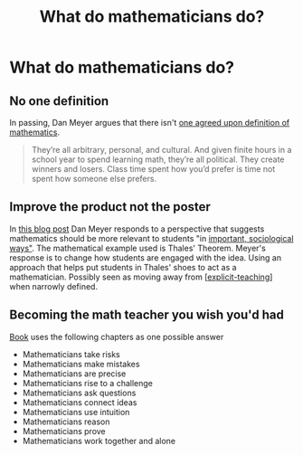 ﻿---
backlinks:
- title: My Teaching Philosophy
  url: /sense/Teaching/my-teaching-philosophy.html
- title: Teaching Mathematics
  url: /sense/Teaching/Mathematics/teaching-mathematics.html
title: What do mathematicians do?
---
# What do mathematicians do?



## No one definition

In passing, Dan Meyer argues that there isn't [one agreed upon definition of mathematics](https://blog.mrmeyer.com/2016/a-response-to-danny-brown-geoff-wake-should-modeling-be-important/).
> They’re all arbitrary, personal, and cultural. And given finite hours in a school year to spend learning math, they’re all political. They create winners and losers. Class time spent how you’d prefer is time not spent how someone else prefers.

## Improve the product not the poster

In [this blog post](https://blog.mrmeyer.com/2016/math-improve-the-product-not-the-poster/) Dan Meyer responds to a perspective that suggests mathematics should be more relevant to students "in [important, sociological ways"](https://blog.mrmeyer.com/2016/a-response-to-danny-brown-geoff-wake-should-modeling-be-important/). The mathematical example used is Thales' Theorem. Meyer's response is to change how students are engaged with the idea. Using an approach that helps put students in Thales' shoes to act as a mathematician. Possibly seen as moving away from [[explicit-teaching]] when narrowly defined.

## Becoming the math teacher you wish you'd had

[Book](https://tjzager.com/book/) uses the following chapters as one possible answer

- Mathematicians take risks 
- Mathematicians make mistakes 
- Mathematicians are precise
- Mathematicians rise to a challenge
- Mathematicians ask questions
- Mathematicians connect ideas 
- Mathematicians use intuition
- Mathematicians reason
- Mathematicians prove
- Mathematicians work together and alone



[//begin]: # "Autogenerated link references for markdown compatibility"
[explicit-teaching]: explicit-teaching "Explicit teaching"
[//end]: # "Autogenerated link references"